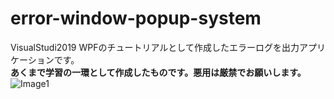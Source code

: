 # error-window-popup-system
VisualStudi2019 WPFのチュートリアルとして作成したエラーログを出力アプリケーションです。  
**あくまで学習の一環として作成したものです。悪用は厳禁でお願いします。**   
![Image1](https://user-images.githubusercontent.com/96648305/153765654-27997721-d96c-42f5-a3d0-d4674ed226a7.png)
